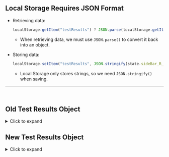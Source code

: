 ## Local Storage Requires JSON Format

- Retrieving data:

  ```js
  localStorage.getItem("testResults") ? JSON.parse(localStorage.getItem("testResults")) : {};
  ```

  - When retrieving data, we must use `JSON.parse()` to convert it back into an object.

- Storing data:
  ```js
  localStorage.setItem("testResults", JSON.stringify(state.sideBar_R_QuestionTestResults_rdx));
  ```
  - Local Storage only stores strings, so we need `JSON.stringify()` when saving.

---

<br>

## Old Test Results Object

<details>
  <summary>Click to expand</summary>

### Initial State: Dictionary Object

```js
state.sideBar_R_QuestionTestResults_rdx = {};
```

---

### Create Test Object: Dictionary Object

```js
state.sideBar_R_QuestionTestResults_rdx[testNumber] = {};

ex - state.sideBar_R_QuestionTestResults_rdx[1] = {};
```

- Initializes an object:
  ```js
  {
    1: {}
  }
  ```

---

### Add a List Item:

```js
state.sideBar_R_QuestionTestResults_rdx[testNumber][questionNumber] = answerData;

    answerData = [
        QuestionNumber,
        id,
        correctOrIncorrect
    ];

ex - state.sideBar_R_QuestionTestResults_rdx[1][1] = [1, 3, true];
ex - state.sideBar_R_QuestionTestResults_rdx[1][2] = [2, 1, true];
```

- Resulting Object:
  ```js
  {
    1: {
      1: [1, 3, true],
      2: [2, 1, true]
    }
  }
  ```

## </details>

## New Test Results Object

<details>
  <summary>Click to expand</summary>

### Initial State: Dictionary Object

```js
state.sideBar_R_QuestionTestResults_rdx = {};
```

---

### Create Test Object: Dictionary Object

```js
state.sideBar_R_QuestionTestResults_rdx[testNumber] = {};

ex - state.sideBar_R_QuestionTestResults_rdx[1] = {};
```

- Initializes an object:
  ```js
  {
    1: {}
  }
  ```

---

### Add to Test Object:

```js

state.sideBar_R_QuestionTestResults_rdx[testNumber][questionNumber] = { attempts: [] };

ex - state.sideBar_R_QuestionTestResults_rdx[1][1] = { attempts: [] };
```

- Initializes an object:

  ```js

  1: {
    1:{
      attempts:[]
    },
  }

  ```

---

### Add a List Item:

```js
state.sideBar_R_QuestionTestResults_rdx[testNumber][questionNumber].attempts.unshift(answerData);               //unshift adds to beg. of list
    answerData = {
        attemptId: 1,
        selectedId: 3,
        isCorrect: false,
    };

ex - state.sideBar_R_QuestionTestResults_rdx[1][1][attempts] = {attemptId: 1, selectedId: 2, isCorrect: true};
ex - state.sideBar_R_QuestionTestResults_rdx[1][1][attempts] = {attemptId: 2, selectedId: 3, isCorrect: false}; //attempts gets shifted to beg. of list

ex - state.sideBar_R_QuestionTestResults_rdx[1][2][attempts] = {attemptId: 1, selectedId: 1, isCorrect: true};
```

- Resulting Object:
  ```js
  1: {
    1: {
      attempts: [
        { attemptId: 2, selectedId: 3, isCorrect: false }     //most recent attempt was shifted to beg. of list
        { attemptId: 1, selectedId: 2, isCorrect: true },     //first attempt
      ]
    },
    2: {
      attempts: [
        { attemptId: 1, selectedId: 1, isCorrect: true }
      ]
    }
  }
  ```

